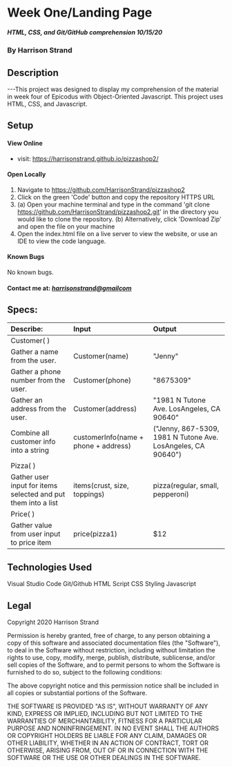 # Week One/Landing Page
##### HTML, CSS, and Git/GitHub comprehension 10/15/20
### By Harrison Strand
## Description
---This project was designed to display my comprehension of the material in week four of Epicodus with Object-Oriented Javascript. This project uses HTML, CSS, and Javascript.

## Setup

#### View Online
* visit: https://harrisonstrand.github.io/pizzashop2/
#### Open Locally
1. Navigate to https://github.com/HarrisonStrand/pizzashop2 
2. Click on the green 'Code' button and copy the repository HTTPS URL
3. (a) Open your machine terminal and type in the command 'git clone 
https://github.com/HarrisonStrand/pizzashop2.git' in the directory you would like to clone the repository.
(b) Alternatively, click 'Download Zip' and open the file on your machine
5. Open the index.html file on a live server to view the website, or use an IDE to view the code language.

#### Known Bugs
No known bugs.

#### Contact me at: _[harrisonstrand@gmailcom](harrisonstrand@gmail.com)_

## Specs:

| Describe:  | Input | Output |
| :-----------------------------------| :------------- | :------------- |
| Customer( ) | | |
| Gather a name from the user. | Customer(name) | "Jenny" |
| Gather a phone number from the user. | Customer(phone) | "8675309" |
| Gather an address from the user. | Customer(address) | "1981 N Tutone Ave. LosAngeles, CA 90640" |
| Combine all customer info into a string | customerInfo(name + phone + address) | ("Jenny, 867-5309, 1981 N Tutone Ave. LosAngeles, CA 90640") |
| Pizza( ) | | |
| Gather user input for items selected and put them into a list | items(crust, size, toppings) | pizza(regular, small, pepperoni) |
| Price( ) | | |
| Gather value from user input to price item | price(pizza1) | $12 |

## Technologies Used
Visual Studio Code
Git/Github
HTML Script
CSS Styling
Javascript

## Legal
Copyright 2020 Harrison Strand

Permission is hereby granted, free of charge, to any person obtaining a copy of this software and associated documentation files (the "Software"), to deal in the Software without restriction, including without limitation the rights to use, copy, modify, merge, publish, distribute, sublicense, and/or sell copies of the Software, and to permit persons to whom the Software is furnished to do so, subject to the following conditions:

The above copyright notice and this permission notice shall be included in all copies or substantial portions of the Software.

THE SOFTWARE IS PROVIDED "AS IS", WITHOUT WARRANTY OF ANY KIND, EXPRESS OR IMPLIED, INCLUDING BUT NOT LIMITED TO THE WARRANTIES OF MERCHANTABILITY, FITNESS FOR A PARTICULAR PURPOSE AND NONINFRINGEMENT. IN NO EVENT SHALL THE AUTHORS OR COPYRIGHT HOLDERS BE LIABLE FOR ANY CLAIM, DAMAGES OR OTHER LIABILITY, WHETHER IN AN ACTION OF CONTRACT, TORT OR OTHERWISE, ARISING FROM, OUT OF OR IN CONNECTION WITH THE SOFTWARE OR THE USE OR OTHER DEALINGS IN THE SOFTWARE. 

